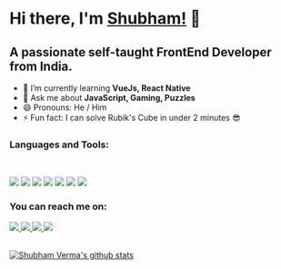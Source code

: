 # Hi there, I'm [Shubham!](https://shubhamverma.me) 👋

## A passionate self-taught FrontEnd Developer from India.

- 🌱 I’m currently learning **VueJs, React Native**
- 💬 Ask me about **JavaScript, Gaming, Puzzles**
- 😄 Pronouns: He / Him
- ⚡ Fun fact: I can solve Rubik's Cube in under 2 minutes 😎

### **Languages and Tools:**

<br>

<code><img src="https://img.icons8.com/color/48/000000/html-5.png"/></code>
<code><img src="https://img.icons8.com/color/48/000000/css3.png"/></code>
<code><img src="https://img.icons8.com/color/48/000000/sass.png"/></code>
<code><img src="https://img.icons8.com/color/48/000000/javascript.png"/></code>
<code><img src="https://img.icons8.com/color/48/000000/react-native.png"/></code>
<code><img src="https://img.icons8.com/color/48/000000/vue-js.png"/></code>
<code><img src="https://img.icons8.com/color/48/000000/python.png"/></code>
<br>

### **You can reach me on:**

<a href="https://github.com/ShubhamVerma1811">
<img src="https://img.icons8.com/fluent/50/000000/github.png"/>
</a>
<a href="https://instagram.com/shubham.verma.me">
<img src="https://img.icons8.com/fluent/50/000000/instagram-new.png"/>
</a>
<a href="https://linkedin.com/in/ShubhamVerma1811">
<img src="https://img.icons8.com/color/50/000000/linkedin.png"/>
</a>
<a href="mailto:imshubhamverma.sv@gmail.com">
<img src="https://img.icons8.com/fluent/48/000000/gmail.png"/>
</a>

<br>
<br>

[![Shubham Verma's github stats](https://github-readme-stats.vercel.app/api?username=shubhamverma1811)](https://github.com/shubhamverma1811/)
